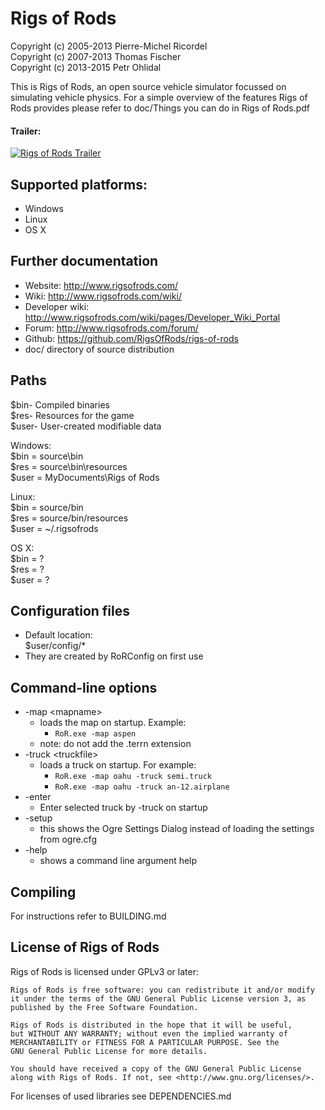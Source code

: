# Rigs of Rods

Copyright (c) 2005-2013 Pierre-Michel Ricordel  
Copyright (c) 2007-2013 Thomas Fischer  
Copyright (c) 2013-2015 Petr Ohlidal  

This is Rigs of Rods, an open source vehicle simulator focussed on simulating vehicle physics.
For a simple overview of the features Rigs of Rods provides please refer to doc/Things you can do in Rigs of Rods.pdf

#### Trailer:

[![Rigs of Rods Trailer](http://img.youtube.com/vi/3A6OHnAD_Pc/0.jpg)](http://www.youtube.com/watch?v=3A6OHnAD_Pc)

## Supported platforms:
* Windows
* Linux
* OS X


## Further documentation
* Website: http://www.rigsofrods.com/
* Wiki: http://www.rigsofrods.com/wiki/
* Developer wiki: http://www.rigsofrods.com/wiki/pages/Developer_Wiki_Portal
* Forum: http://www.rigsofrods.com/forum/
* Github: https://github.com/RigsOfRods/rigs-of-rods
* doc/ directory of source distribution


## Paths
$bin- Compiled binaries  
$res- Resources for the game  
$user- User-created modifiable data  

Windows:  
$bin   = source\bin  
$res   = source\bin\resources  
$user  = MyDocuments\Rigs of Rods  

Linux:  
$bin    = source/bin  
$res    = source/bin/resources  
$user   = ~/.rigsofrods  

OS X:  
$bin    = ?  
$res    = ?  
$user  = ?  


## Configuration files
- Default location:  
    $user/config/*
- They are created by RoRConfig on first use


## Command-line options

* -map \<mapname\>
    * loads the map on startup. Example:
        * ``` RoR.exe -map aspen ```
    * note: do not add the .terrn extension
* -truck \<truckfile\>
    * loads a truck on startup. For example: 
        * ``` RoR.exe -map oahu -truck semi.truck ```
        * ``` RoR.exe -map oahu -truck an-12.airplane ```
* -enter
    * Enter selected truck by -truck on startup
* -setup 
    * this shows the Ogre Settings Dialog instead of loading the settings from ogre.cfg 
* -help
    * shows a command line argument help

	
## Compiling
For instructions refer to BUILDING.md
	

## License of Rigs of Rods

Rigs of Rods is licensed under GPLv3 or later:
```
Rigs of Rods is free software: you can redistribute it and/or modify
it under the terms of the GNU General Public License version 3, as 
published by the Free Software Foundation.

Rigs of Rods is distributed in the hope that it will be useful,
but WITHOUT ANY WARRANTY; without even the implied warranty of
MERCHANTABILITY or FITNESS FOR A PARTICULAR PURPOSE. See the
GNU General Public License for more details.

You should have received a copy of the GNU General Public License
along with Rigs of Rods. If not, see <http://www.gnu.org/licenses/>.
```

For licenses of used libraries see DEPENDENCIES.md
